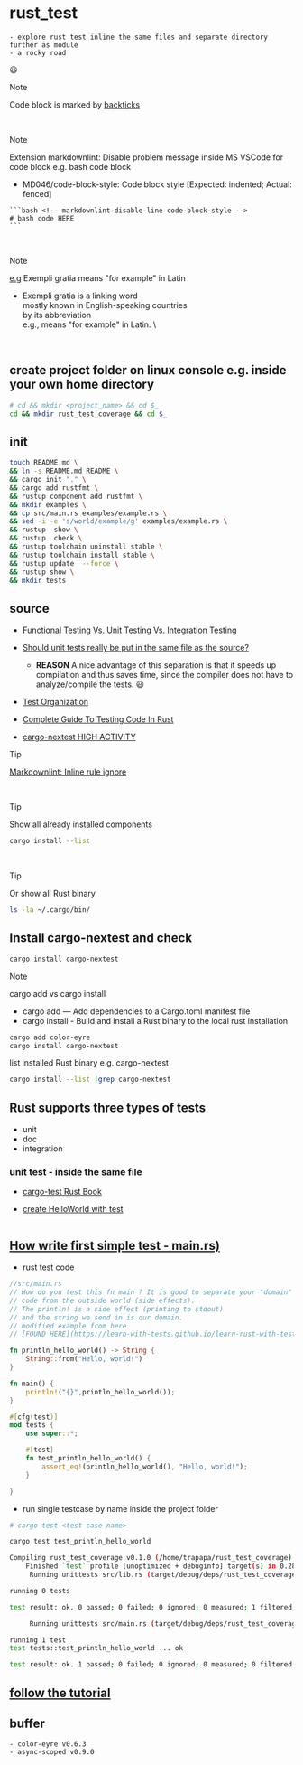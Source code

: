 # rust_test

    - explore rust test inline the same files and separate directory further as module 
    - a rocky road
  :smiley:

> [!NOTE]
> Code block is marked by [backticks](https://commonmark.org/help/tutorial/09-code.html)
>
&nbsp;
> [!NOTE]
> Extension markdownlint: Disable problem message inside MS VSCode for code block e.g. bash code block
>
> - MD046/code-block-style: Code block style [Expected: indented; Actual: fenced]
>
> ```` <!-- markdownlint-disable-line code-block-style -->
> ```bash <!-- markdownlint-disable-line code-block-style -->
> # bash code HERE
> ```
> ````
>
&nbsp;
> [!NOTE]
> [e.g](https://simple.wikipedia.org/wiki/Exempli_gratia) Exempli gratia means "for example" in Latin
>
> - Exempli gratia is a linking word \
> mostly known in English-speaking countries \
> by its abbreviation \
> e.g., means "for example" in Latin. \
>
&nbsp;

## create project folder on linux console e.g. inside your own home directory

```bash <!-- markdownlint-disable-line code-block-style -->
# cd && mkdir <project_name> && cd $_
cd && mkdir rust_test_coverage && cd $_ 
```

## init

```bash <!-- markdownlint-disable-line code-block-style -->
touch README.md \
&& ln -s README.md README \
&& cargo init "." \
&& cargo add rustfmt \
&& rustup component add rustfmt \
&& mkdir examples \
&& cp src/main.rs examples/example.rs \
&& sed -i -e 's/world/example/g' examples/example.rs \
&& rustup  show \
&& rustup  check \
&& rustup toolchain uninstall stable \
&& rustup toolchain install stable \
&& rustup update  --force \
&& rustup show \
&& mkdir tests
```

## source

- [Functional Testing Vs. Unit Testing Vs. Integration Testing](https://www.headspin.io/blog/unit-integration-and-functional-testing-4-main-points-of-difference#:~:text=Purpose%3A%20Unit%20testing%20checks%20the,it%20functions%20as%20a%20whole.)

- [Should unit tests really be put in the same file as the source?](https://users.rust-lang.org/t/should-unit-tests-really-be-put-in-the-same-file-as-the-source/62153/2)
  
  - **REASON** A nice advantage of this separation is that it speeds up compilation and thus saves time, since the compiler does not have to analyze/compile the tests. :smiley:
  
- [Test Organization](https://doc.rust-lang.org/book/ch11-03-test-organization.html)

- [Complete Guide To Testing Code In Rust](https://zerotomastery.io/blog/complete-guide-to-testing-code-in-rust/)

- [cargo-nextest HIGH ACTIVITY](https://crates.io/crates/cargo-nextest)

> [!TIP]
> [Markdownlint: Inline rule ignore](https://github.com/DavidAnson/markdownlint/blob/main/README.md#configuration)
>
&nbsp;
> [!TIP]
> Show all already installed components
>
> ```bash <!-- markdownlint-disable-line code-block-style -->
>cargo install --list
>```
>
&nbsp;
> [!TIP]
> Or show all Rust binary
>
> ```bash <!-- markdownlint-disable-line code-block-style -->
> ls -la ~/.cargo/bin/
> ```

## Install cargo-nextest and check

```bash <!-- markdownlint-disable-line code-block-style -->
cargo install cargo-nextest 
```

> [!NOTE]
> cargo add vs cargo install
>
> - cargo add — Add dependencies to a Cargo.toml manifest file
> - cargo install - Build and install a Rust binary to the local rust installation
>
> ```bash <!-- markdownlint-disable-line code-block-style -->
> cargo add color-eyre
> cargo install cargo-nextest
>```
>
> list installed Rust binary e.g. cargo-nextest
>
> ```bash <!-- markdownlint-disable-line code-block-style -->
> cargo install --list |grep cargo-nextest
> ```

## Rust supports three types of tests

- unit
- doc
- integration

### unit test  - inside the same file

- [cargo-test Rust Book](https://doc.rust-lang.org/cargo/commands/cargo-test.html)

- [create HelloWorld with test](https://learn-with-tests.github.io/learn-rust-with-tests/)

```bash <!-- markdownlint-disable-line code-block-style -->

```

## [How write first simple test - main.rs)](https://doc.rust-lang.org/book/ch11-01-writing-tests.html)

- rust test code
  
```rust <!-- markdownlint-disable-line code-block-style -->
//src/main.rs
// How do you test this fn main ? It is good to separate your "domain"
// code from the outside world (side effects).
// The println! is a side effect (printing to stdout)
// and the string we send in is our domain.
// modified example from here
// [FOUND HERE](https://learn-with-tests.github.io/learn-rust-with-tests/)

fn println_hello_world() -> String {
    String::from("Hello, world!")
}

fn main() {
    println!("{}",println_hello_world());
}

#[cfg(test)]
mod tests {
    use super::*;

    #[test]
    fn test_println_hello_world() {
        assert_eq!(println_hello_world(), "Hello, world!");
    }

}
```

- run single testcase by name  inside the project folder
  
```bash <!-- markdownlint-disable-line code-block-style -->
# cargo test <test case name>

cargo test test_println_hello_world

Compiling rust_test_coverage v0.1.0 (/home/trapapa/rust_test_coverage)
    Finished `test` profile [unoptimized + debuginfo] target(s) in 0.28s
     Running unittests src/lib.rs (target/debug/deps/rust_test_coverage-45de6f6799a3e60f)

running 0 tests

test result: ok. 0 passed; 0 failed; 0 ignored; 0 measured; 1 filtered out; finished in 0.00s

     Running unittests src/main.rs (target/debug/deps/rust_test_coverage-c53a497db42afdea)

running 1 test
test tests::test_println_hello_world ... ok

test result: ok. 1 passed; 0 failed; 0 ignored; 0 measured; 0 filtered out; finished in 0.00s


```

## [follow the tutorial](https://zerotomastery.io/blog/complete-guide-to-testing-code-in-rust/)

## buffer

    - color-eyre v0.6.3
    - async-scoped v0.9.0
  